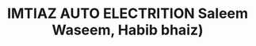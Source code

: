 ---
title: "IMTIAZ AUTO ELECTRITION Saleem Waseem, Habib bhaiz)"
url: /karachi/imtiaz-auto-electrition-saleem-waseem-habib-bhaiz/
shop: Autowerkstatt
---